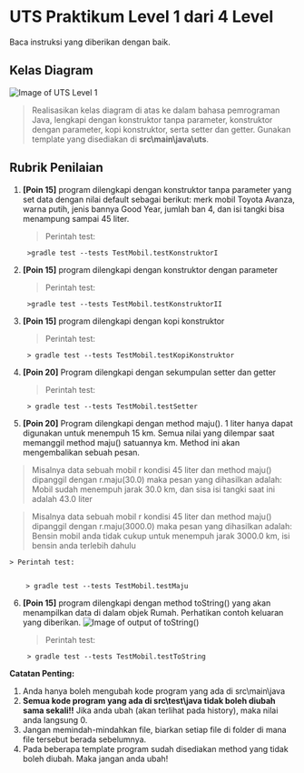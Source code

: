 # UTS Praktikum Level 1 dari 4 Level
Baca instruksi yang diberikan dengan baik.


## Kelas Diagram
![Image of UTS Level 1](http://api.puro.del.ac.id/v1/file/94ad1691c1afc2246c05c3fff740c4f7)
>Realisasikan kelas diagram di atas ke dalam bahasa pemrograman Java, lengkapi dengan konstruktor tanpa parameter, konstruktor dengan parameter, kopi konstruktor, serta setter dan getter. Gunakan template yang disediakan di 
**src\main\java\uts**.


## Rubrik Penilaian 
1. **[Poin 15]** program dilengkapi dengan konstruktor tanpa parameter yang set data dengan nilai default sebagai berikut:
merk mobil Toyota Avanza, warna putih, jenis bannya Good Year, jumlah ban 4, dan isi tangki bisa menampung sampai 45 liter.
	
	> Perintah test: 
	
	
		>gradle test --tests TestMobil.testKonstruktorI

2. **[Poin 15]** program dilengkapi dengan konstruktor dengan parameter 

	
	> Perintah test: 
	
	
		>gradle test --tests TestMobil.testKonstruktorII

3. **[Poin 15]** program dilengkapi dengan kopi konstruktor
	
	
	> Perintah test: 
	
	
		> gradle test --tests TestMobil.testKopiKonstruktor

4. **[Poin 20]** Program dilengkapi dengan sekumpulan setter dan getter	
	
	> Perintah test: 
	
	
		> gradle test --tests TestMobil.testSetter

5. **[Poin 20]** Program dilengkapi dengan method maju(). 
1 liter hanya dapat digunakan untuk menempuh 15 km. Semua nilai yang dilempar saat memanggil method maju() satuannya km.
Method ini akan mengembalikan sebuah pesan.
> Misalnya data sebuah mobil  r kondisi 45 liter dan method maju() dipanggil dengan r.maju(30.0) maka pesan yang dihasilkan adalah: Mobil sudah menempuh jarak 30.0 km, dan sisa isi tangki saat ini adalah 43.0 liter

> Misalnya data sebuah mobil  r kondisi 45 liter dan method maju() dipanggil dengan r.maju(3000.0) maka pesan yang dihasilkan adalah: Bensin mobil anda tidak cukup untuk menempuh jarak 3000.0 km, isi bensin anda terlebih dahulu

	
	> Perintah test: 
	
	
		> gradle test --tests TestMobil.testMaju

6. **[Poin 15]** program dilengkapi dengan method toString() yang akan menampilkan data di dalam objek Rumah. Perhatikan contoh keluaran yang diberikan.
![Image of output of toString()](http://api.puro.del.ac.id/v1/file/f8908808c5629e77ad88a2105f6edfd8)	
	
	> Perintah test: 
	
	
		> gradle test --tests TestMobil.testToString

**Catatan Penting:**
1. Anda hanya boleh mengubah kode program yang ada di src\main\java
1. **Semua kode program yang ada di src\test\java  tidak boleh diubah sama sekali!!** Jika anda ubah (akan terlihat pada history), maka nilai anda langsung 0.
1. Jangan memindah-mindahkan file, biarkan setiap file di folder di mana file tersebut berada sebelumnya.
1. Pada beberapa template program sudah disediakan method yang tidak boleh diubah. Maka jangan anda ubah!
